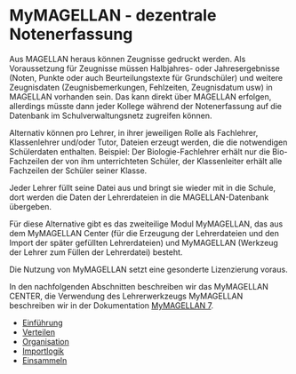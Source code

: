 # MyMAGELLAN - dezentrale Notenerfassung

Aus MAGELLAN heraus können Zeugnisse gedruckt werden. Als Voraussetzung für Zeugnisse müssen Halbjahres- oder Jahresergebnisse (Noten, Punkte oder auch Beurteilungstexte für Grundschüler) und weitere Zeugnisdaten (Zeugnisbemerkungen, Fehlzeiten, Zeugnisdatum usw) in MAGELLAN vorhanden sein.
Das kann direkt über MAGELLAN erfolgen, allerdings müsste dann jeder Kollege während der Notenerfassung auf die Datenbank im Schulverwaltungsnetz zugreifen können.

Alternativ können pro Lehrer, in ihrer jeweiligen Rolle als Fachlehrer, Klassenlehrer und/oder Tutor, Dateien erzeugt werden, die die notwendigen Schülerdaten enthalten. 
Beispiel:
Der Biologie-Fachlehrer erhält nur die Bio-Fachzeilen der von ihm unterrichteten Schüler, der Klassenleiter erhält alle Fachzeilen der Schüler seiner Klasse.

Jeder Lehrer füllt seine Datei aus und bringt sie wieder mit in die Schule, dort werden die Daten der Lehrerdateien in die MAGELLAN-Datenbank übergeben.

Für diese Alternative gibt es das zweiteilige Modul MyMAGELLAN, das aus dem MyMAGELLAN Center (für die Erzeugung der Lehrerdateien und den Import der später gefüllten Lehrerdateien) und MyMAGELLAN (Werkzeug der Lehrer zum Füllen der Lehrerdatei) besteht.

Die Nutzung von MyMAGELLAN setzt eine gesonderte Lizenzierung voraus.

In den nachfolgenden Abschnitten beschreiben wir das MyMAGELLAN CENTER, die Verwendung des Lehrerwerkzeugs MyMAGELLAN beschreiben wir in der Dokumentation [MyMAGELLAN 7](https://doc.mymagellan7.stueber.de/).

* [Einführung](https://doc.magellan7.stueber.de/mymagellancenter/einfuehrung/)
* [Verteilen](https://doc.magellan7.stueber.de/mymagellancenter/verteilen/)
* [Organisation](https://doc.magellan7.stueber.de/mymagellancenter/organisation/)
* [Importlogik](https://doc.magellan7.stueber.de/mymagellancenter/importlogik/)
* [Einsammeln](https://doc.magellan7.stueber.de/mymagellancenter/einsammeln/)
